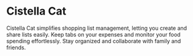 # Cistella Cat

Cistella Cat simplifies shopping list management, letting you create and share lists easily. Keep tabs on your expenses and monitor your food spending effortlessly. Stay organized and collaborate with family and friends.
